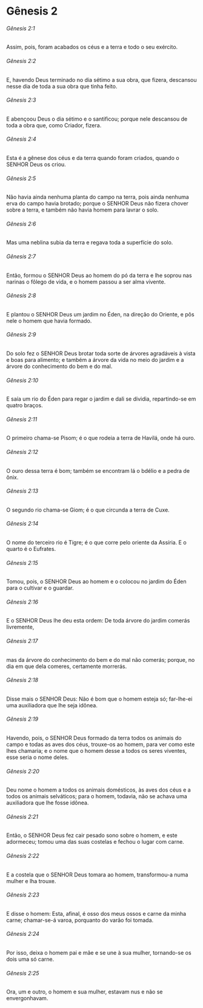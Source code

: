 # Gênesis 2

###### Gênesis 2:1

Assim, pois, foram acabados os céus e a terra e todo o seu exército.

###### Gênesis 2:2

E, havendo Deus terminado no dia sétimo a sua obra, que fizera, descansou nesse dia de toda a sua obra que tinha feito.

###### Gênesis 2:3

E abençoou Deus o dia sétimo e o santificou; porque nele descansou de toda a obra que, como Criador, fizera.

###### Gênesis 2:4

Esta é a gênese dos céus e da terra quando foram criados, quando o SENHOR Deus os criou.

###### Gênesis 2:5

Não havia ainda nenhuma planta do campo na terra, pois ainda nenhuma erva do campo havia brotado; porque o SENHOR Deus não fizera chover sobre a terra, e também não havia homem para lavrar o solo.

###### Gênesis 2:6

Mas uma neblina subia da terra e regava toda a superfície do solo.

###### Gênesis 2:7

Então, formou o SENHOR Deus ao homem do pó da terra e lhe soprou nas narinas o fôlego de vida, e o homem passou a ser alma vivente.

###### Gênesis 2:8

E plantou o SENHOR Deus um jardim no Éden, na direção do Oriente, e pôs nele o homem que havia formado.

###### Gênesis 2:9

Do solo fez o SENHOR Deus brotar toda sorte de árvores agradáveis à vista e boas para alimento; e também a árvore da vida no meio do jardim e a árvore do conhecimento do bem e do mal.

###### Gênesis 2:10

E saía um rio do Éden para regar o jardim e dali se dividia, repartindo-se em quatro braços.

###### Gênesis 2:11

O primeiro chama-se Pisom; é o que rodeia a terra de Havilá, onde há ouro.

###### Gênesis 2:12

O ouro dessa terra é bom; também se encontram lá o bdélio e a pedra de ônix.

###### Gênesis 2:13

O segundo rio chama-se Giom; é o que circunda a terra de Cuxe.

###### Gênesis 2:14

O nome do terceiro rio é Tigre; é o que corre pelo oriente da Assíria. E o quarto é o Eufrates.

###### Gênesis 2:15

Tomou, pois, o SENHOR Deus ao homem e o colocou no jardim do Éden para o cultivar e o guardar.

###### Gênesis 2:16

E o SENHOR Deus lhe deu esta ordem: De toda árvore do jardim comerás livremente,

###### Gênesis 2:17

mas da árvore do conhecimento do bem e do mal não comerás; porque, no dia em que dela comeres, certamente morrerás.

###### Gênesis 2:18

Disse mais o SENHOR Deus: Não é bom que o homem esteja só; far-lhe-ei uma auxiliadora que lhe seja idônea.

###### Gênesis 2:19

Havendo, pois, o SENHOR Deus formado da terra todos os animais do campo e todas as aves dos céus, trouxe-os ao homem, para ver como este lhes chamaria; e o nome que o homem desse a todos os seres viventes, esse seria o nome deles.

###### Gênesis 2:20

Deu nome o homem a todos os animais domésticos, às aves dos céus e a todos os animais selváticos; para o homem, todavia, não se achava uma auxiliadora que lhe fosse idônea.

###### Gênesis 2:21

Então, o SENHOR Deus fez cair pesado sono sobre o homem, e este adormeceu; tomou uma das suas costelas e fechou o lugar com carne.

###### Gênesis 2:22

E a costela que o SENHOR Deus tomara ao homem, transformou-a numa mulher e lha trouxe.

###### Gênesis 2:23

E disse o homem: Esta, afinal, é osso dos meus ossos e carne da minha carne; chamar-se-á varoa, porquanto do varão foi tomada.

###### Gênesis 2:24

Por isso, deixa o homem pai e mãe e se une à sua mulher, tornando-se os dois uma só carne.

###### Gênesis 2:25

Ora, um e outro, o homem e sua mulher, estavam nus e não se envergonhavam.

